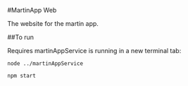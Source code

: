 #MartinApp Web

The website for the martin app.

##To run

Requires martinAppService is running in a new terminal tab:

`node ../martinAppService`

`npm start`

